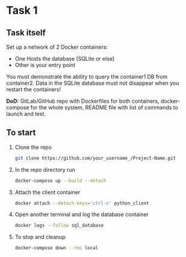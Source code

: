 # Task 1

## Task itself

Set up a network of 2 Docker containers:

- One Hosts the database (SQLite or else)
- Other is your entry point

You must demonstrate the ability to query the container1 DB from container2. Data in the SQLite database must not disappear when you restart the containers!

<b>DoD:</b> GitLab/GitHub repo with Dockerfiles for both containers, docker-compose for the whole system, README file with list of commands to launch and test.

## To start

1. Clone the repo
   ```sh
   git clone https://github.com/your_username_/Project-Name.git
   ```
2. In the repo directory run
   ```sh
   docker-compose up --build --detach
   ```
3. Attach the client container
   ```sh
   docker attach --detach-keys='ctrl-c' python_client
   ```
4. Open another terminal and log the database container
   ```sh
   docker logs --follow sql_database
   ```
5. To stop and cleanup
   ```sh
   docker-compose down --rmi local
   ```